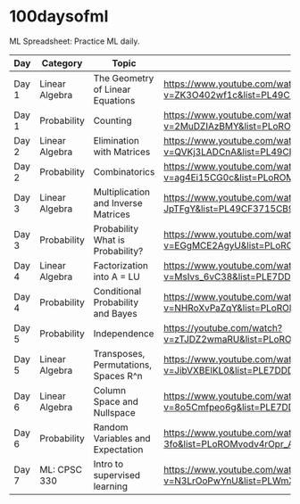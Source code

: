 # 100daysofml
ML Spreadsheet: Practice ML daily.


| Day | Category |  Topic | Resource Links | Github Link |
|-----|----------|--------|---------------|--------------|
| Day 1 | Linear Algebra |The Geometry of Linear Equations | https://www.youtube.com/watch?v=ZK3O402wf1c&list=PL49CF3715CB9EF31D&index=1 | https://github.com/diptu/100daysofml/tree/linear_algebra/Day-001  |
| Day 1 | Probability | Counting | https://www.youtube.com/watch?v=2MuDZIAzBMY&list=PLoROMvodv4rOpr_A7B9SriE_iZmkanvUg&index=1|   | 
| Day 2 | Linear Algebra |Elimination with Matrices|https://www.youtube.com/watch?v=QVKj3LADCnA&list=PL49CF3715CB9EF31D&index=2| | 
| Day 2 | Probability |Combinatorics |https://www.youtube.com/watch?v=ag4Ei15CG0c&list=PLoROMvodv4rOpr_A7B9SriE_iZmkanvUg&index=2| | 
| Day 3 |  Linear Algebra |Multiplication and Inverse Matrices |    https://www.youtube.com/watch?v=FX4C-JpTFgY&list=PL49CF3715CB9EF31D&index=5    | https://github.com/diptu/100daysofml/tree/linear_algebra/Day-003    | 
| Day 3 | Probability | Probability What is Probability?  | https://www.youtube.com/watch?v=EGgMCE2AgyU&list=PLoROMvodv4rOpr_A7B9SriE_iZmkanvUg&index=3       |       | 
| Day 4 |  Linear Algebra |Factorization into A = LU |https://www.youtube.com/watch?v=MsIvs_6vC38&list=PLE7DDD91010BC51F8&index=4&t=0s  | |
| Day 4 | Probability |Conditional Probability and Bayes |https://www.youtube.com/watch?v=NHRoXvPaZqY&list=PLoROMvodv4rOpr_A7B9SriE_iZmkanvUg&index=5  | |
| Day 5 | Probability |Independence | https://youtube.com/watch?v=zTJDZ2wmaRU&list=PLoROMvodv4rOpr_A7B9SriE_iZmkanvUg&index=5  |   |
| Day 5 |  Linear Algebra | Transposes, Permutations, Spaces R^n | https://www.youtube.com/watch?v=JibVXBElKL0&list=PLE7DDD91010BC51F8&index=6   |     |
| Day 6 |  Linear Algebra | Column Space and Nullspace | https://www.youtube.com/watch?v=8o5Cmfpeo6g&list=PLE7DDD91010BC51F8&index=7   |     |
| Day 6 |  Probability |  Random Variables and Expectation |   https://www.youtube.com/watch?v=8QCg2ur-3fo&list=PLoROMvodv4rOpr_A7B9SriE_iZmkanvUg&index=6 | https://github.com/diptu/100daysofml/tree/math/Day-006 |
| Day 7 |  ML: CPSC 330 | Intro to supervised learning |  https://www.youtube.com/watch?v=N3LrOoPwYnU&list=PLWmXHcz_53Q2BXsWviGgEqdlSHmfsjSzC  | https://github.com/diptu/100daysofml/tree/math/Day-007 |